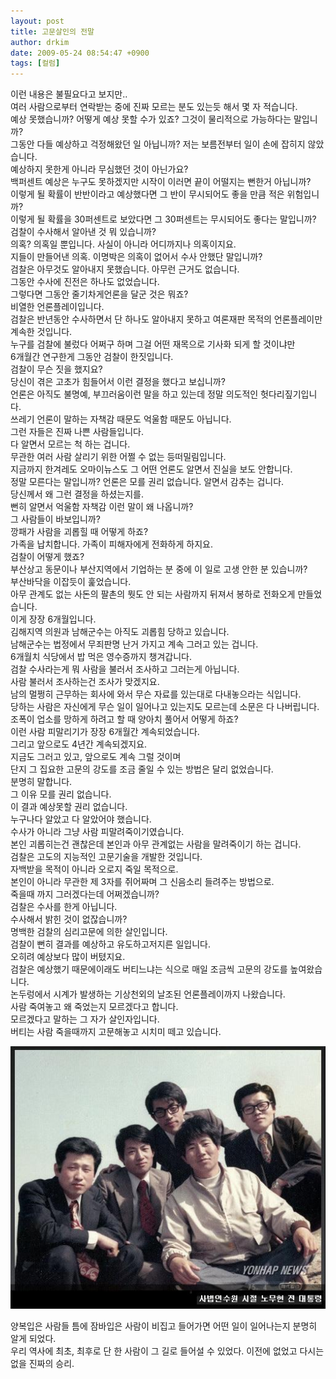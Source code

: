```yaml
---
layout: post
title: 고문살인의 전말
author: drkim
date: 2009-05-24 08:54:47 +0900
tags: [컬럼]
---
```

이런 내용은 불필요다고 보지만..   
여러 사람으로부터 연락받는 중에 진짜 모르는 분도 있는듯 해서 몇 자 적습니다.  
예상 못했습니까? 어떻게 예상 못할 수가 있죠? 그것이 물리적으로 가능하다는 말입니까?   
그동안 다들 예상하고 걱정해왔던 일 아닙니까? 저는 보름전부터 일이 손에 잡히지 않았습니다.  
예상하지 못한게 아니라 무심했던 것이 아닌가요?   
백퍼센트 예상은 누구도 못하겠지만 시작이 이러면 끝이 어떨지는 뻔한거 아닙니까?  
이렇게 될 확률이 반반이라고 예상했다면 그 반이 무시되어도 좋을 만큼 적은 위험입니까?  
이렇게 될 확률을 30퍼센트로 보았다면 그 30퍼센트는 무시되어도 좋다는 말입니까?  
검찰이 수사해서 알아낸 것 뭐 있습니까?  
의혹? 의혹일 뿐입니다. 사실이 아니라 어디까지나 의혹이지요.  
지들이 만들어낸 의혹. 이명박은 의혹이 없어서 수사 안했단 말입니까?  
검찰은 아무것도 알아내지 못했습니다. 아무런 근거도 없습니다.  
그동안 수사에 진전은 하나도 없었습니다.  
그렇다면 그동안 줄기차게언론을 달군 것은 뭐죠?  
비열한 언론플레이입니다.  
검찰은 반년동안 수사하면서 단 하나도 알아내지 못하고 여론재판 목적의 언론플레이만 계속한 것입니다.  
누구를 검찰에 불렀다 어쩌구 하며 그걸 어떤 재목으로 기사화 되게 할 것이냐만   
6개월간 연구한게 그동안 검찰이 한짓입니다.  
검찰이 무슨 짓을 했지요?  
당신이 겪은 고초가 힘들어서 이런 결정을 했다고 보십니까?  
언론은 아직도 불명예, 부끄러움이런 말을 하고 있는데 정말 의도적인 헛다리짚기입니다.  
쓰레기 언론이 말하는 자책감 때문도 억울함 때문도 아닙니다.  
그런 자들은 진짜 나쁜 사람들입니다.  
다 알면서 모르는 척 하는 겁니다.  
무관한 여러 사람 살리기 위한 어쩔 수 없는 등떠밀림입니다.  
지금까지 한겨레도 오마이뉴스도 그 어떤 언론도 알면서 진실을 보도 안합니다.  
정말 모른다는 말입니까? 언론은 모를 권리 없습니다. 알면서 감추는 겁니다.  
당신께서 왜 그런 결정을 하셨는지를.  
뻔히 알면서 억울함 자책감 이런 말이 왜 나옵니까?  
그 사람들이 바보입니까?  
깡패가 사람을 괴롭힐 때 어떻게 하죠?  
가족을 납치합니다. 가족이 피해자에게 전화하게 하지요.  
검찰이 어떻게 했죠?  
부산상고 동문이나 부산지역에서 기업하는 분 중에 이 일로 고생 안한 분 있습니까?  
부산바닥을 이잡듯이 훑었습니다.  
아무 관계도 없는 사돈의 팔촌의 뭣도 안 되는 사람까지 뒤져서 봉하로 전화오게 만들었습니다.  
이게 장장 6개월입니다.  
김해지역 의원과 남해군수는 아직도 괴롭힘 당하고 있습니다.  
남해군수는 법정에서 무죄판명 난거 가지고 계속 그러고 있는 겁니다.  
6개월치 식당에서 밥 먹은 영수증까지 챙겨갑니다.  
검찰 수사라는게 뭐 사람을 불러서 조사하고 그러는게 아닙니다.  
사람 불러서 조사하는건 조사가 맞겠지요.  
남의 멀쩡히 근무하는 회사에 와서 무슨 자료를 있는대로 다내놓으라는 식입니다.  
당하는 사람은 자신에게 무슨 일이 일어나고 있는지도 모르는데 소문은 다 나버립니다.  
조폭이 업소를 망하게 하려고 할 때 양아치 풀어서 어떻게 하죠?  
이런 사람 피말리기가 장장 6개월간 계속되었습니다.  
그리고 앞으로도 4년간 계속되겠지요.  
지금도 그러고 있고, 앞으로도 계속 그럴 것이며   
단지 그 집요한 고문의 강도를 조금 줄일 수 있는 방법은 달리 없었습니다.  
분명히 말합니다.  
그 이유 모를 권리 없습니다.  
이 결과 예상못할 권리 없습니다.  
누구나다 알았고 다 알았어야 했습니다.  
수사가 아니라 그냥 사람 피말려죽이기였습니다.  
본인 괴롭히는건 괜찮은데 본인과 아무 관계없는 사람을 말려죽이기 하는 겁니다.  
검찰은 고도의 지능적인 고문기술을 개발한 것입니다.  
자백받을 목적이 아니라 오로지 죽일 목적으로.  
본인이 아니라 무관한 제 3자를 쥐어짜며 그 신음소리 들려주는 방법으로.  
죽을때 까지 그러겠다는데 어쩌겠습니까?  
검찰은 수사를 한게 아닙니다.  
수사해서 밝힌 것이 없잖습니까?  
명백한 검찰의 심리고문에 의한 살인입니다.  
검찰이 뻔히 결과를 예상하고 유도하고저지른 일입니다.  
오히려 예상보다 많이 버텼지요.  
검찰은 예상했기 때문에이래도 버티느냐는 식으로 매일 조금씩 고문의 강도를 높여왔습니다.  
논두렁에서 시계가 발생하는 기상천외의 날조된 언론플레이까지 나왔습니다.  
사람 죽여놓고 왜 죽었는지 모르겠다고 합니다.  
모르겠다고 말하는 그 자가 살인자입니다.  
버티는 사람 죽을때까지 고문해놓고 시치미 떼고 있습니다.  
  
  
![](/files/attach/images/199/757/030/000.JPG)  
  
양복입은 사람들 틈에 잠바입은 사람이 비집고 들어가면 어떤 일이 일어나는지 분명히 알게 되었다.  
우리 역사에 최초, 최후로 단 한 사람이 그 길로 들어설 수 있었다. 이전에 없었고 다시는 없을 진짜의 승리.